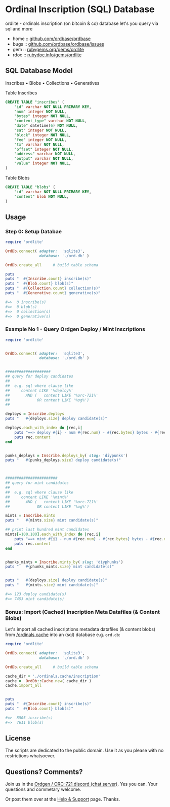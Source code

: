 # Ordinal Inscription (SQL) Database 


ordlite - ordinals inscription (on bitcoin & co) database let's you query via sql and more


* home  :: [github.com/ordbase/ordbase](https://github.com/ordbase/ordbase)
* bugs  :: [github.com/ordbase/ordbase/issues](https://github.com/ordbase/ordbase/issues)
* gem   :: [rubygems.org/gems/ordlite](https://rubygems.org/gems/ordlite)
* rdoc  :: [rubydoc.info/gems/ordlite](http://rubydoc.info/gems/ordlite)



##  SQL Database Model

Inscribes •  Blobs • Collections • Generatives


Table Inscribes

``` sql
CREATE TABLE "inscribes" (
    "id" varchar NOT NULL PRIMARY KEY, 
    "num" integer NOT NULL,
    "bytes" integer NOT NULL,
    "content_type" varchar NOT NULL,
    "date" datetime(6) NOT NULL,
    "sat" integer NOT NULL,
    "block" integer NOT NULL,
    "fee" integer NOT NULL,
    "tx" varchar NOT NULL,
    "offset" integer NOT NULL,
    "address" varchar NOT NULL,
    "output" varchar NOT NULL,
    "value" integer NOT NULL,
)
```

Table Blobs

``` sql
CREATE TABLE "blobs" (
    "id" varchar NOT NULL PRIMARY KEY, 
    "content" blob NOT NULL, 
)
```


##  Usage


### Step 0:  Setup Databae

``` ruby
require 'ordlite'

OrdDb.connect( adapter:  'sqlite3',
               database: './ord.db' )

OrdDb.create_all     # build table schema

puts
puts "  #{Inscribe.count} inscribe(s)"
puts "  #{Blob.count} blob(s)"
puts "  #{Collection.count} collection(s)"
puts "  #{Generative.count} generative(s)"

#=>  0 inscribe(s)
#=>  0 blob(s)
#=>  0 collection(s)
#=>  0 generative(s)
```




### Example No 1 - Query Ordgen Deploy / Mint Inscriptions

``` ruby
require 'ordlite'


OrdDb.connect( adapter:  'sqlite3',
               database: './ord.db' )


####################
## query for deploy candidates
##
##  e.g. sql where clause like
##     content LIKE '%deploy%' 
##       AND (   content LIKE '%orc-721%' 
##            OR content LIKE '%og%')
## 

deploys = Inscribe.deploys
puts "   #{deploys.size} deploy candidate(s)"

deploys.each_with_index do |rec,i|
    puts "==> deploy #{i} - num #{rec.num} - #{rec.bytes} bytes - #{rec.date}"
    puts rec.content 
end


punks_deploys = Inscribe.deploys_by( slug: 'diypunks')
puts "   #{punks_deploys.size} deploy candidate(s)"



#######################
## query for mint candidates
##
##  e.g. sql where clause like
##     content LIKE '%mint%' 
##       AND (   content LIKE '%orc-721%' 
##            OR content LIKE '%og%')

mints = Inscribe.mints
puts "   #{mints.size} mint candidate(s)"

## print last hundred mint candidates
mints[-100,100].each_with_index do |rec,i|
    puts "==> mint #{i} - num #{rec.num} - #{rec.bytes} bytes - #{rec.date}"
    puts rec.content 
end


phunks_mints = Inscribe.mints_by( slug: 'diyphunks')
puts "   #{phunks_mints.size} mint candidate(s)"


puts "   #{deploys.size} deploy candidate(s)"
puts "   #{mints.size} mint candidate(s)"

#=> 123 deploy candidate(s)
#=> 7453 mint candidate(s)
```




### Bonus:  Import (Cached) Inscription Meta Datafiles (& Content Blobs)

Let's import all cached 
inscriptions metadata datafiles (& content blobs)
from  [/ordinals.cache](https://github.com/ordbase/ordinals.cache)
into an (sql) database e.g. `ord.db`: 


``` ruby
require 'ordlite'

OrdDb.connect( adapter:  'sqlite3',
               database: './ord.db' )

OrdDb.create_all     # build table schema

cache_dir = './ordinals.cache/inscription'
cache =  OrdDb::Cache.new( cache_dir )
cache.import_all


puts
puts "  #{Inscribe.count} inscribe(s)"
puts "  #{Blob.count} blob(s)"

#=>  8505 inscribe(s)
#=>  7611 blob(s)
```


## License

The scripts are dedicated to the public domain.
Use it as you please with no restrictions whatsoever.


## Questions? Comments?

Join us in the [Ordgen / ORC-721 discord (chat server)](https://discord.gg/dDhvHKjm2t). Yes you can.
Your questions and commetary welcome.


Or post them over at the [Help & Support](https://github.com/geraldb/help) page. Thanks.


